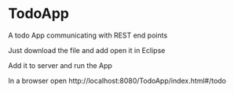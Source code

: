 # TodoApp
A todo App communicating with REST end points

Just download the file and add open it in Eclipse 

Add it to server and run the App

In a browser open http://localhost:8080/TodoApp/index.html#/todo


